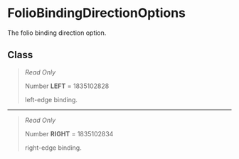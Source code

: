 # FolioBindingDirectionOptions
The folio binding direction option.

## Class
> *Read Only* 
> 
> Number **LEFT** = 1835102828
> 
> left-edge binding.
*** 
> *Read Only* 
> 
> Number **RIGHT** = 1835102834
> 
> right-edge binding.

